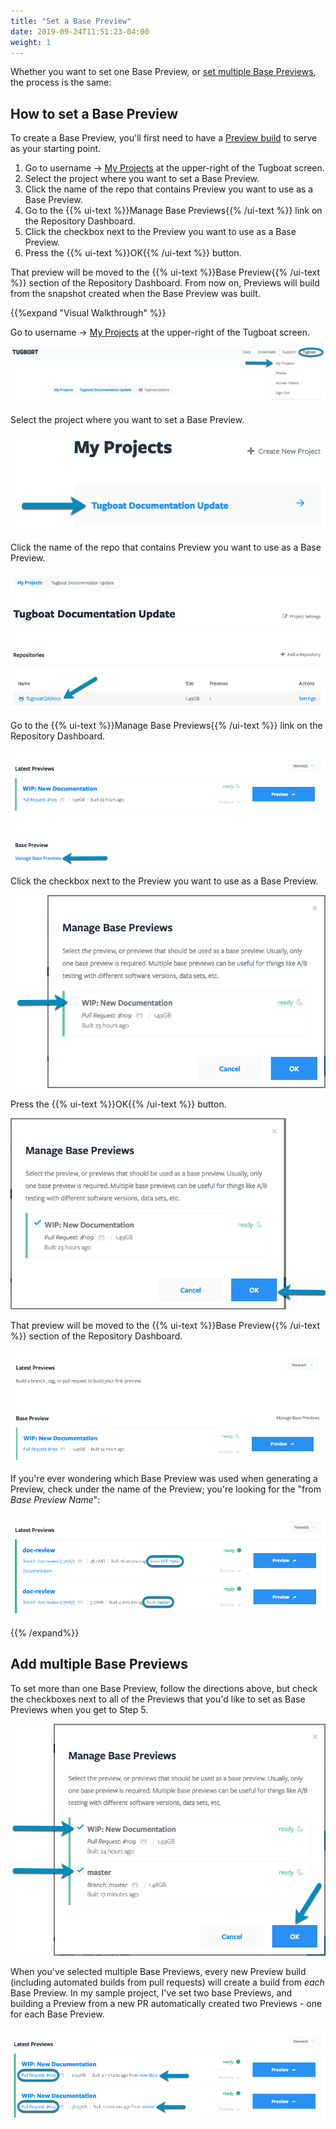 ```yaml
---
title: "Set a Base Preview"
date: 2019-09-24T11:51:23-04:00
weight: 1
---
```


Whether you want to set one Base Preview, or [set multiple Base Previews](#add-multiple-base-previews), the process is
the same:

## How to set a Base Preview

To create a Base Preview, you'll first need to have a [Preview build](../../administer-previews/build-previews/) to
serve as your starting point.

1. Go to username -> [My Projects](https://dashboard.tugboat.qa/projects) at the upper-right of the Tugboat screen.
2. Select the project where you want to set a Base Preview.
3. Click the name of the repo that contains Preview you want to use as a Base Preview.
4. Go to the {{% ui-text %}}Manage Base Previews{{% /ui-text %}} link on the Repository Dashboard.
5. Click the checkbox next to the Preview you want to use as a Base Preview.
6. Press the {{% ui-text %}}OK{{% /ui-text %}} button.

That preview will be moved to the {{% ui-text %}}Base Preview{{% /ui-text %}} section of the Repository Dashboard. From
now on, Previews will build from the snapshot created when the Base Preview was built.

{{%expand "Visual Walkthrough" %}}

Go to username -> [My Projects](https://dashboard.tugboat.qa/projects) at the upper-right of the Tugboat screen.

![Go to username -> My Projects](/_images/go-to-user-my-projects.png)

Select the project where you want to set a Base Preview.

![Select the project](/_images/select-a-project.png)

Click the name of the repo that contains Preview you want to use as a Base Preview.

![Click into Tugboat repository](/_images/click-into-tugboat-repository.png)

Go to the {{% ui-text %}}Manage Base Previews{{% /ui-text %}} link on the Repository Dashboard.

![Go to Manage Base Previews](/_images/set-base-preview-go-to-manage-base-previews.png)

Click the checkbox next to the Preview you want to use as a Base Preview.

![Click the checkbox to select a Base Preview](/_images/set-base-preview-click-checkbox.png)

Press the {{% ui-text %}}OK{{% /ui-text %}} button.

![Press OK to confirm Base Preview](/_images/set-base-preview-press-ok.png)

That preview will be moved to the {{% ui-text %}}Base Preview{{% /ui-text %}} section of the Repository Dashboard.

![Base Preview in repository](/_images/set-base-preview-after.png)

If you're ever wondering which Base Preview was used when generating a Preview, check under the name of the Preview;
you're looking for the "from _Base Preview Name_":

![View Base Preview for Preview](/_images/view-base-preview-for-preview.png)

{{% /expand%}}

## Add multiple Base Previews

To set more than one Base Preview, follow the directions above, but check the checkboxes next to all of the Previews
that you'd like to set as Base Previews when you get to Step 5.

![Set multiple Base Previews](/_images/set-multiple-base-previews.png)

When you've selected multiple Base Previews, every new Preview build (including automated builds from pull requests)
will create a build from _each_ Base Preview. In my sample project, I've set two base Previews, and building a Preview
from a new PR automatically created two Previews - one for each Base Preview.

![Multiple Base Previews generating multiple Preview builds](/_images/multiple-base-preview-builds.png)

